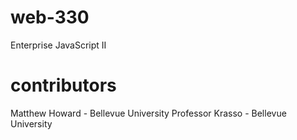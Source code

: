 # web-330
Enterprise JavaScript II

# contributors
Matthew Howard - Bellevue University
Professor Krasso - Bellevue University

